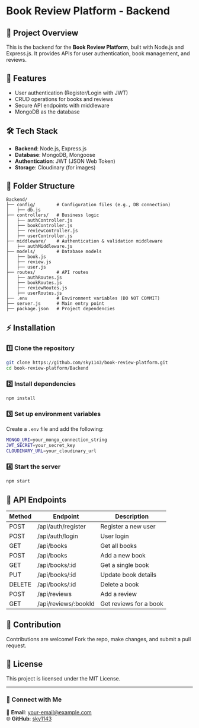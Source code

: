 # Book Review Platform - Backend

## 📌 Project Overview
This is the backend for the **Book Review Platform**, built with Node.js and Express.js. It provides APIs for user authentication, book management, and reviews.

## 🚀 Features
- User authentication (Register/Login with JWT)
- CRUD operations for books and reviews
- Secure API endpoints with middleware
- MongoDB as the database

## 🛠️ Tech Stack
- **Backend**: Node.js, Express.js
- **Database**: MongoDB, Mongoose
- **Authentication**: JWT (JSON Web Token)
- **Storage**: Cloudinary (for images)

## 📂 Folder Structure
```
Backend/
├── config/        # Configuration files (e.g., DB connection)
│   ├── db.js
├── controllers/   # Business logic
│   ├── authController.js
│   ├── bookController.js
│   ├── reviewController.js
│   ├── userController.js
├── middleware/    # Authentication & validation middleware
│   ├── authMiddleware.js
├── models/        # Database models
│   ├── book.js
│   ├── review.js
│   ├── user.js
├── routes/        # API routes
│   ├── authRoutes.js
│   ├── bookRoutes.js
│   ├── reviewRoutes.js
│   ├── userRoutes.js
├── .env           # Environment variables (DO NOT COMMIT)
├── server.js      # Main entry point
├── package.json   # Project dependencies
```

## ⚡ Installation
### 1️⃣ Clone the repository
```sh
git clone https://github.com/sky1143/book-review-platform.git
cd book-review-platform/Backend
```

### 2️⃣ Install dependencies
```sh
npm install
```

### 3️⃣ Set up environment variables
Create a `.env` file and add the following:
```sh
MONGO_URI=your_mongo_connection_string
JWT_SECRET=your_secret_key
CLOUDINARY_URL=your_cloudinary_url
```

### 4️⃣ Start the server
```sh
npm start
```

## 📡 API Endpoints
| Method | Endpoint            | Description                |
|--------|---------------------|----------------------------|
| POST   | /api/auth/register  | Register a new user        |
| POST   | /api/auth/login     | User login                 |
| GET    | /api/books          | Get all books              |
| POST   | /api/books          | Add a new book             |
| GET    | /api/books/:id      | Get a single book          |
| PUT    | /api/books/:id      | Update book details        |
| DELETE | /api/books/:id      | Delete a book              |
| POST   | /api/reviews        | Add a review               |
| GET    | /api/reviews/:bookId| Get reviews for a book     |

## 🎯 Contribution
Contributions are welcome! Fork the repo, make changes, and submit a pull request.

## 📜 License
This project is licensed under the MIT License.

---
### 🔗 Connect with Me
📧 **Email**: your-email@example.com  
🌐 **GitHub**: [sky1143](https://github.com/sky1143)  
